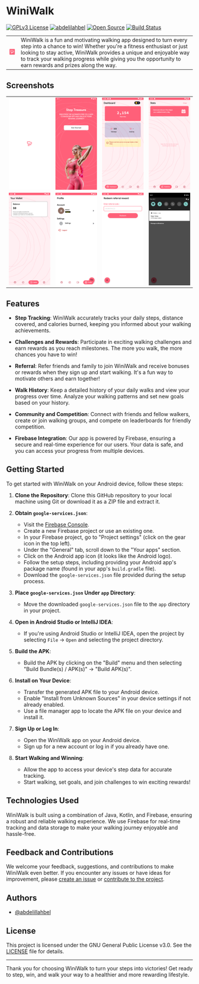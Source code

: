 # WiniWalk
[![GPLv3 License](https://img.shields.io/badge/License-GPL%20v3-yellow.svg)](https://opensource.org/licenses/)
[![abdelilahbel](https://img.shields.io/badge/Author-abdelillahbel-blue.svg)](https://github.com/abdelillahbel)
[![Open Source](https://img.shields.io/badge/Open%20Source-%E2%9D%A4-red.svg)](https://opensource.org/)
[![Build Status](https://img.shields.io/travis/abdelillahbel/WiniWalkAndroid.svg)](https://travis-ci.org/abdelillahbel/WiniWalkAndroid)

<!-- ![Logo](app/src/main/res/mipmap-xhdpi/ic_launcher.png) -->

<table>
  <tr>
    <td><img src="app/src/main/res/mipmap-xhdpi/ic_launcher.png" alt="Logo"></td>
    <td>WiniWalk is a fun and motivating walking app designed to turn every step into a chance to win! Whether you're a fitness enthusiast or just looking to stay active, WiniWalk provides a unique and enjoyable way to track your walking progress while giving you the opportunity to earn rewards and prizes along the way.</td>
  </tr>
</table>

## Screenshots

<table>
  <tr>
    <td align="center">
      <img src="screenshots/screenshot1.png" width="200" alt="Screenshot 1">
    </td>
    <td align="center">
      <img src="screenshots/screenshot2.png" width="200" alt="Screenshot 2">
    </td>
    <td align="center">
      <img src="screenshots/screenshot3.png" width="200" alt="Screenshot 3">
    </td>
    <td align="center">
      <img src="screenshots/screenshot4.png" width="200" alt="Screenshot 4">
    </td>
  </tr>
  <tr>
    <td align="center">
      <img src="screenshots/screenshot5.png" width="200" alt="Screenshot 5">
    </td>
    <td align="center">
      <img src="screenshots/screenshot6.png" width="200" alt="Screenshot 6">
    </td>
    <td align="center">
      <img src="screenshots/screenshot7.png" width="200" alt="Screenshot 7">
    </td>
    <td align="center">
      <img src="screenshots/screenshot8.png" width="200" alt="Screenshot 8">
    </td>
  </tr>
</table>


## Features

- **Step Tracking**: WiniWalk accurately tracks your daily steps, distance covered, and calories burned, keeping you informed about your walking achievements.

- **Challenges and Rewards**: Participate in exciting walking challenges and earn rewards as you reach milestones. The more you walk, the more chances you have to win!

- **Referral**: Refer friends and family to join WiniWalk and receive bonuses or rewards when they sign up and start walking. It's a fun way to motivate others and earn together!

- **Walk History**: Keep a detailed history of your daily walks and view your progress over time. Analyze your walking patterns and set new goals based on your history.

- **Community and Competition**: Connect with friends and fellow walkers, create or join walking groups, and compete on leaderboards for friendly competition.

- **Firebase Integration**: Our app is powered by Firebase, ensuring a secure and real-time experience for our users. Your data is safe, and you can access your progress from multiple devices.

## Getting Started

To get started with WiniWalk on your Android device, follow these steps:

1. **Clone the Repository**: Clone this GitHub repository to your local machine using Git or download it as a ZIP file and extract it.

2. **Obtain `google-services.json`**:
   - Visit the [Firebase Console](https://console.firebase.google.com/).
   - Create a new Firebase project or use an existing one.
   - In your Firebase project, go to "Project settings" (click on the gear icon in the top left).
   - Under the "General" tab, scroll down to the "Your apps" section.
   - Click on the Android app icon (it looks like the Android logo).
   - Follow the setup steps, including providing your Android app's package name (found in your app's `build.gradle` file).
   - Download the `google-services.json` file provided during the setup process.

3. **Place `google-services.json` Under `app` Directory**:
   - Move the downloaded `google-services.json` file to the `app` directory in your project.

4. **Open in Android Studio or IntelliJ IDEA**:
   - If you're using Android Studio or IntelliJ IDEA, open the project by selecting `File` -> `Open` and selecting the project directory.

5. **Build the APK**:
   - Build the APK by clicking on the "Build" menu and then selecting "Build Bundle(s) / APK(s)" -> "Build APK(s)".

6. **Install on Your Device**:
   - Transfer the generated APK file to your Android device.
   - Enable "Install from Unknown Sources" in your device settings if not already enabled.
   - Use a file manager app to locate the APK file on your device and install it.

7. **Sign Up or Log In**:
   - Open the WiniWalk app on your Android device.
   - Sign up for a new account or log in if you already have one.

8. **Start Walking and Winning**:
   - Allow the app to access your device's step data for accurate tracking.
   - Start walking, set goals, and join challenges to win exciting rewards!

## Technologies Used

WiniWalk is built using a combination of Java, Kotlin, and Firebase, ensuring a robust and reliable walking experience. We use Firebase for real-time tracking and data storage to make your walking journey enjoyable and hassle-free.

## Feedback and Contributions

We welcome your feedback, suggestions, and contributions to make WiniWalk even better. If you encounter any issues or have ideas for improvement, please [create an issue](https://github.com/abdelillahbel/WiniWalkAndroid/issues) or [contribute to the project](https://github.com/abdelillahbel/WiniWalkAndroid/contribute).

## Authors

- [@abdelillahbel](https://www.github.com/abdelillahbel)

## License
This project is licensed under the GNU General Public License v3.0. See the [LICENSE](LICENSE) file for details.

---

Thank you for choosing WiniWalk to turn your steps into victories! Get ready to step, win, and walk your way to a healthier and more rewarding lifestyle.